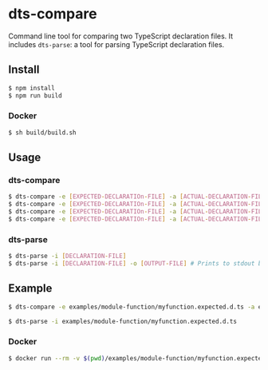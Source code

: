 # dts-compare
Command line tool for comparing two TypeScript declaration files. It includes `dts-parse`: a tool for parsing TypeScript declaration files.

## Install
```bash
$ npm install
$ npm run build
```

### Docker
```bash
$ sh build/build.sh
```

## Usage
### dts-compare
``` bash
$ dts-compare -e [EXPECTED-DECLARATIOn-FILE] -a [ACTUAL-DECLARATION-FILE] # Mandatory parameters
$ dts-compare -e [EXPECTED-DECLARATIOn-FILE] -a [ACTUAL-DECLARATION-FILE] -o [OUTPUT-FILE] # Prints to stdout by default
$ dts-compare -e [EXPECTED-DECLARATIOn-FILE] -a [ACTUAL-DECLARATION-FILE] -o [OUTPUT-FILE] --output-format ["csv" | "json"]
$ dts-compare -e [EXPECTED-DECLARATIOn-FILE] -a [ACTUAL-DECLARATION-FILE] --module-name [MODULE-NAME]
```

### dts-parse
```bash
$ dts-parse -i [DECLARATION-FILE]
$ dts-parse -i [DECLARATION-FILE] -o [OUTPUT-FILE] # Prints to stdout by default
```

## Example
```bash
$ dts-compare -e examples/module-function/myfunction.expected.d.ts -a examples/module-function/myfunction.actual.d.ts
```

```bash
$ dts-parse -i examples/module-function/myfunction.expected.d.ts
```

### Docker
```bash
$ docker run --rm -v $(pwd)/examples/module-function/myfunction.expected.d.ts:/usr/local/app/expected.d.ts -v $(pwd)/examples/module-function/myfunction.actual.d.ts:/usr/local/app/actual.d.ts dts-compare --expected-declaration-file expected.d.ts --actual-declaration-file actual.d.ts
```
